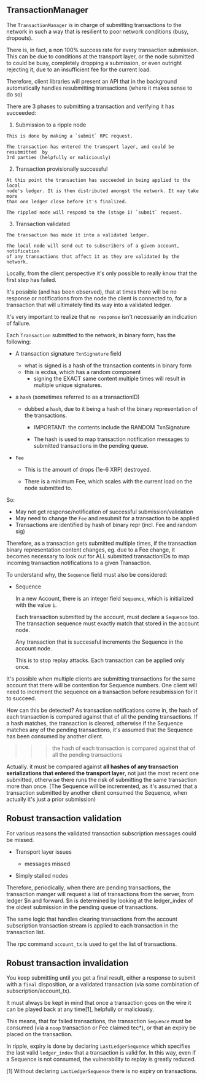 TransactionManager
------------------

The `TransactionManager` is in charge of submitting transactions to the network
in such a way that is resilient to poor network conditions (busy, dropouts).

There is, in fact, a non 100% success rate for every transaction submission.
This can be due to conditions at the transport layer, or the node submitted to
could be busy, completely dropping a submission, or even outright rejecting it,
due to an insufficient fee for the current load.

Therefore, client libraries will present an API that in the background
automatically handles resubmitting transactions (where it makes sense to do so)

There are 3 phases to submitting a transaction and verifying it has succeeded:

  1. Submission to a ripple node

    This is done by making a `submit` RPC request.

    The transaction has entered the transport layer, and could be resubmitted  by
    3rd parties (helpfully or maliciously)

  2. Transaction provisionally successful

    At this point the transaction has succeeded in being applied to the local
    node's ledger. It is then distributed amongst the network. It may take more
    than one ledger close before it's finalized.

    The rippled node will respond to the (stage 1) `submit` request.

  3. Transaction validated

    The transaction has made it into a validated ledger.

    The local node will send out to subscribers of a given account, notification
    of any transactions that affect it as they are validated by the network.

Locally, from the client perspective it's only possible to really know that the
first step has failed.

It's possible (and has been observed), that at times there will be no response
or notifications from the node the client is connected to, for a transaction
that will ultimately find its way into a validated ledger.

It's very important to realize that `no response` isn't necessarily an indication
of failure.

Each `Transaction` submitted to the network, in binary form, has the following:

  - A transaction signature `TxnSignature` field
    - what is signed is a hash of the transaction contents in binary form
    - this is ecdsa, which has a random component
      - signing the EXACT same content multiple times will result in multiple
        unique signatures.

  - a `hash` (sometimes referred to as a transactionID)
    - dubbed a `hash`, due to it being a hash of the binary representation
      of the transactions.

      - IMPORTANT: the contents include the RANDOM TxnSignature

      - The hash is used to map transaction notification messages
        to submitted transactions in the pending queue.

  - `Fee`

    - This is the amount of drops (1e-6 XRP) destroyed.

    - There is a minimum Fee, which scales with the current load on the node
      submitted to.

So:
  - May not get response/notification of successful submission/validation
  - May need to change the `Fee` and resubmit for a transaction to be applied
  - Transactions are identified by hash of binary repr (incl. Fee and random sig)

Therefore, as a transaction gets submitted multiple times, if the transaction
binary representation content changes, eg. due to a Fee change, it becomes
necessary to look out for ALL submitted transactionIDs to map incoming transaction
notifications to a given Transaction.

To understand why, the `Sequence` field must also be considered:

  - Sequence

    In a new Account, there is an integer field `Sequence`, which is initialized
    with the value `1`.

    Each transaction submitted by the account, must declare a `Sequence` too.
    The transaction sequence must exactly match that stored in the account node.

    Any transaction that is successful increments the Sequence in the account
    node.

    This is to stop replay attacks. Each transaction can be applied only once.

It's possible when multiple clients are submitting transactions for the same
account that there will be contention for Sequence numbers. One client will need
to increment the sequence on a transaction before resubmission for it to succeed.

How can this be detected? As transaction notifications come in, the hash of each
transaction is compared against that of all the pending transactions. If a hash
matches, the transaction is cleared, otherwise if the Sequence matches any of
the pending transactions, it's assumed that the Sequence has been consumed by
another client.

  >>> the hash of each transaction is compared against that of all the pending
  >>> transactions

Actually. it must be compared against **all hashes of any transaction serializations
that entered the transport layer**, not just the most recent one submitted, otherwise
there runs the risk of submitting the same transaction more than once. (The
Sequence will be incremented, as it's assumed that a transaction submitted by
another client consumed the Sequence, when actually it's just a prior submission)

Robust transaction validation
-----------------------------

For various reasons the validated transaction subscription messages could
be missed.

  - Transport layer issues
    - messages missed

  - Simply stalled nodes

Therefore, periodically, when there are pending transactions, the transaction
manger will request a list of transactions from the server, from ledger $n
and forward. $n is determined by looking at the ledger_index of the oldest
submission in the pending queue of transactions.

The same logic that handles clearing transactions from the account subscription
transaction stream is applied to each transaction in the transaction list.

The rpc command `account_tx` is used to get the list of transactions.

Robust transaction invalidation
-------------------------------

You keep submitting until you get a final result, either a response to submit
with a `final` disposition, or a validated transaction (via some combination
of subscription/account_tx).

It must always be kept in mind that once a transaction goes on the wire it can
be played back at any time[1], helpfully or maliciously.

This means, that for failed transactions, the transaction `Sequence` must be
consumed (via a `noop` transaction or Fee claimed tec*), or that an expiry be
placed on the transaction.

In ripple, expiry is done by declaring `LastLedgerSequence` which specifies
the last valid `ledger_index` that a transaction is valid for. In this way,
even if a Sequence is not consumed, the vulnerability to replay is greatly
reduced.

[1] Without declaring `LastLedgerSequence` there is no expiry on transactions.